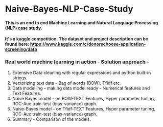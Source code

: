# Naive-Bayes-NLP-Case-Study

#### This is an end to end Machine Learning and Natural Language Processing (NLP) case study.
#### It's a kaggle competition. The dataset and project description can be found here: https://www.kaggle.com/c/donorschoose-application-screening/data 

### Real world machine learning in action - Solution approach - 
1. Extensive Data cleaning with regular expressions and python built-in strings.
2. Vectorizing text data - Bag of words (BOW), TfIdf etc.
3. Data modelling - making data model ready - Numerical features and Text Features.
4. Naive Bayes model - on BOW-TEXT Features, Hyper parameter tuning, ROC-Auc train-test (bias-variance) graph.
5. Naive-Bayes model - on Tfidf-TEXT Features, Hyper parameter tuning, ROC-Auc train-test (bias-variance) graph.
6. Summary - Comparison of the models.
